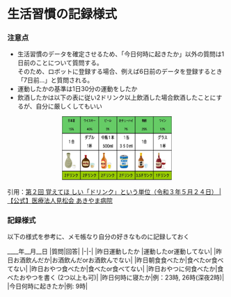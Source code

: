 # 生活習慣の記録様式

### 注意点
* 生活習慣のデータを確定させるため、「今日何時に起きたか」以外の質問は1日前のことについて質問する。  
そのため、ロボットに登録する場合、例えば6日前のデータを登録するとき「7日前...」と質問される。
* 運動したかの基準は1日30分の運動をしたか
* 飲酒したかは以下の表に従い2ドリンク以上飲酒した場合飲酒したことにするが、自分に厳しくしてもいい
<div align="center">
<img src="ドリンク換算.jpg" width="50%">
</div>  

引用：[第２回 覚えてほ
しい「ドリンク」という単位（令和３年５月２４日） | 【公式】医療法人見松会 
あきやま病院]( https://akiyamahp.or.jp/column_alcohol2/)

### 記録様式
以下の様式を参考に、メモ帳なり自分の好きなものに記録しておく  


____年__月__日
|質問|回答|
|-|-|
|昨日運動したか |運動したor運動してない|
|昨日お酒飲んだか|お酒飲んだorお酒飲んでない|
|昨日朝食食べたか|食べたor食べてない|
|昨日おやつ食べたか|食べたor食べてない|
|昨日おやつに何食べたか|食べたおやつを書く (2つ以上も可)|
|昨日何時に寝たか|例：23時, 26時(深夜2時)|
|今日何時に起きたか|例: 9時|
